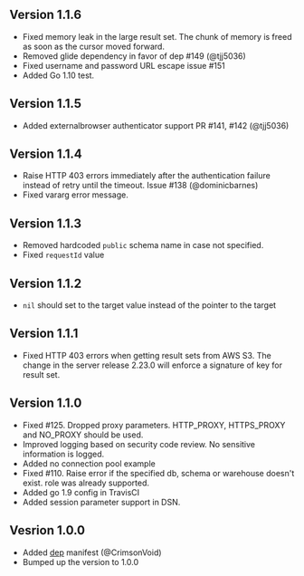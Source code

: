 ## Version 1.1.6

- Fixed memory leak in the large result set. The chunk of memory is freed as soon as the cursor moved forward.
- Removed glide dependency in favor of dep #149 (@tjj5036)
- Fixed username and password URL escape issue #151
- Added Go 1.10 test.

## Version 1.1.5

- Added externalbrowser authenticator support PR #141, #142 (@tjj5036)

## Version 1.1.4

- Raise HTTP 403 errors immediately after the authentication failure instead of retry until the timeout. Issue #138 (@dominicbarnes)
- Fixed vararg error message.

## Version 1.1.3

- Removed hardcoded `public` schema name in case not specified.
- Fixed `requestId` value

## Version 1.1.2

- `nil` should set to the target value instead of the pointer to the target

## Version 1.1.1

- Fixed HTTP 403 errors when getting result sets from AWS S3. The change in the server release 2.23.0 will enforce a signature of key for result set.

## Version 1.1.0

- Fixed #125. Dropped proxy parameters. HTTP_PROXY, HTTPS_PROXY and NO_PROXY should be used.
- Improved logging based on security code review. No sensitive information is logged.
- Added no connection pool example
- Fixed #110. Raise error if the specified db, schema or warehouse doesn't exist. role was already supported.
- Added go 1.9 config in TravisCI
- Added session parameter support in DSN.

## Vesrion 1.0.0

- Added [dep](https://github.com/golang/dep) manifest (@CrimsonVoid)
- Bumped up the version to 1.0.0
